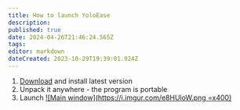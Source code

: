 ```yaml
---
title: How to launch YoloEase
description: 
published: true
date: 2024-04-26T21:46:24.565Z
tags: 
editor: markdown
dateCreated: 2023-10-29T19:39:01.924Z
---
```


1. [Download](https://github.com/iXab3r/YoloEase) and install latest version
2. Unpack it anywhere - the program is portable
3. Launch
[![Main window](https://i.imgur.com/e8HUloW.png =x400)](https://i.imgur.com/e8HUloW.png)